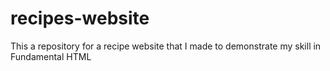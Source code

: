 # recipes-website

This a repository for a recipe website that I made to demonstrate my skill in Fundamental HTML
